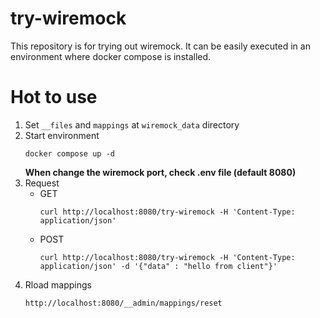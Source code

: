 # try-wiremock
This repository is for trying out wiremock. It can be easily executed in an environment where docker compose is installed.


# Hot to use

1. Set ```__files``` and ```mappings``` at ```wiremock_data``` directory
1. Start environment  
    ```
    docker compose up -d
    ```
    **When change the wiremock port, check .env file (default 8080)**
1. Request
    - GET
        ```
        curl http://localhost:8080/try-wiremock -H 'Content-Type: application/json'
        ```
    - POST
        ```
        curl http://localhost:8080/try-wiremock -H 'Content-Type: application/json' -d '{"data" : "hello from client"}'
        ```
1. Rload mappings
    ```
    http://localhost:8080/__admin/mappings/reset
    ```